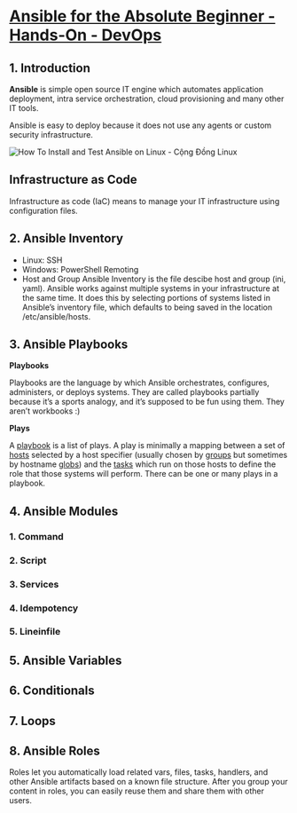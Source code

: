 # [Ansible for the Absolute Beginner - Hands-On - DevOps](https://www.udemy.com/course/learn-ansible/)

## 1. **Introduction**

**Ansible** is simple open source IT engine which automates application deployment, intra service orchestration, cloud provisioning and many other IT tools.

Ansible is easy to deploy because it does not use any agents or custom security infrastructure.

![How To Install and Test Ansible on Linux - Cộng Đồng Linux](https://congdonglinux.com/wp-content/uploads/2020/11/Ansible.png)

## Infrastructure as Code

Infrastructure as code (IaC) means to manage your IT infrastructure using configuration files.

## 2. **Ansible Inventory**

- Linux: SSH
- Windows: PowerShell Remoting
- Host and Group
Ansible Inventory is the file descibe host and group (ini, yaml).
Ansible works against multiple systems in your infrastructure at the same time. It does this by selecting portions of systems listed in Ansible’s inventory file, which defaults to being saved in the location /etc/ansible/hosts.

## 3. **Ansible Playbooks**

**Playbooks**

Playbooks are the language by which Ansible orchestrates, configures, administers, or deploys systems. They are called playbooks partially because it’s a sports analogy, and it’s supposed to be fun using them. They aren’t workbooks :)

**Plays**

A [playbook](https://docs.ansible.com/ansible/latest/reference_appendices/glossary.html#term-playbooks) is a list of plays. A play is minimally a mapping between a set of [hosts](https://docs.ansible.com/ansible/latest/reference_appendices/glossary.html#term-host) selected by a host specifier (usually chosen by [groups](https://docs.ansible.com/ansible/latest/reference_appendices/glossary.html#term-group) but sometimes by hostname [globs](https://docs.ansible.com/ansible/latest/reference_appendices/glossary.html#term-globbing)) and the [tasks](https://docs.ansible.com/ansible/latest/reference_appendices/playbooks_keywords.html#term-tasks) which run on those hosts to define the role that those systems will perform. There can be one or many plays in a playbook.

## 4. **Ansible Modules**

### 1. Command

### 2. Script

### 3. Services

### 4. Idempotency

### 5. Lineinfile



## 5. **Ansible Variables**

## 6. **Conditionals**

## 7. **Loops**

## 8. **Ansible Roles**

Roles let you automatically load related vars, files, tasks, handlers, and other Ansible artifacts based on a known file structure. After you group your content in roles, you can easily reuse them and share them with other users.
